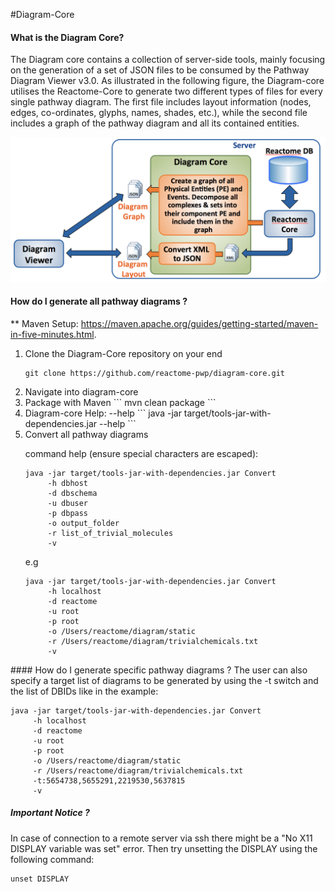 #Diagram-Core
#### What is the Diagram Core?
The Diagram core contains a collection of server-side tools, mainly focusing on the generation of a set of JSON files to be consumed by the Pathway Diagram Viewer v3.0. As illustrated in the following figure, the Diagram-core utilises the Reactome-Core to generate two different types of files for every single pathway diagram. The first file includes layout information (nodes, edges, co-ordinates, glyphs, names, shades, etc.), while the second file includes a graph of the pathway diagram and all its contained entities.

![Overview of the Diagram-Core](./doc/diagramCore.png "Overview of the Diagram-Core")

#### How do I generate all pathway diagrams ?
** Maven Setup: https://maven.apache.org/guides/getting-started/maven-in-five-minutes.html.
 <ol>
  <li>Clone the Diagram-Core repository on your end

```
git clone https://github.com/reactome-pwp/diagram-core.git
```
  </li>
  <li>Navigate into diagram-core</li>
  <li>Package with Maven
```
mvn clean package
```
  </li>
  <li>Diagram-core Help: --help
```
java -jar target/tools-jar-with-dependencies.jar --help
```
  </li>
  <li>Convert all pathway diagrams
  
  command help (ensure special characters are escaped):
```
java -jar target/tools-jar-with-dependencies.jar Convert
     -h dbhost 
     -d dbschema
     -u dbuser
     -p dbpass 
     -o output_folder
     -r list_of_trivial_molecules
     -v 
```
e.g

```
java -jar target/tools-jar-with-dependencies.jar Convert
     -h localhost 
     -d reactome
     -u root
     -p root 
     -o /Users/reactome/diagram/static
     -r /Users/reactome/diagram/trivialchemicals.txt
     -v 
```
  </li>
 </ol>
#### How do I generate specific pathway diagrams ?
The user can also specify a target list of diagrams to be generated by using the -t switch and the list of DBIDs like in the example:

```
java -jar target/tools-jar-with-dependencies.jar Convert
     -h localhost 
     -d reactome
     -u root
     -p root 
     -o /Users/reactome/diagram/static
     -r /Users/reactome/diagram/trivialchemicals.txt
     -t:5654738,5655291,2219530,5637815
     -v 
```
##### Important Notice ?
In case of connection to a remote server via ssh there might be a "No X11 DISPLAY variable was set" error. Then try unsetting the DISPLAY using the following command:

```
unset DISPLAY
```